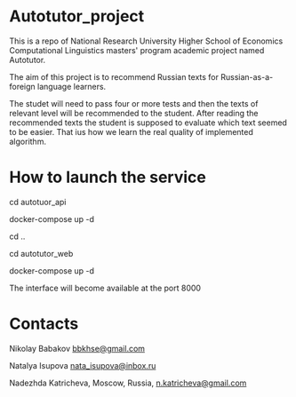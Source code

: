 # Autotutor_project
This is a repo of National Research University Higher School of Economics Computational Linguistics masters' program academic project named Autotutor.

The aim of this project is to recommend Russian texts for Russian-as-a-foreign language learners.

The studet will need to pass four or more tests and then the texts of relevant level will be recommended to the student.
After reading the recommended texts the student is supposed to evaluate which text seemed to be easier. That ius how we learn the real quality of implemented algorithm. 


# How to launch the service

cd autotuor_api

docker-compose up -d

cd ..

cd autotutor_web

docker-compose up -d

The interface will become available at the port 8000

# Contacts
Nikolay Babakov bbkhse@gmail.com

Natalya Isupova nata_isupova@inbox.ru

Nadezhda Katricheva, Moscow, Russia, n.katricheva@gmail.com


